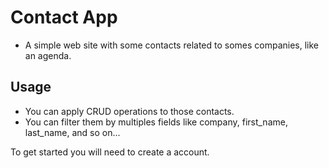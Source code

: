 # Contact App

* A simple web site with some contacts related to somes companies, like an agenda.

## Usage

- You can apply CRUD operations to those contacts.
- You can filter them by multiples fields like company, first_name, last_name, and so on...

To get started you will need to create a account.
